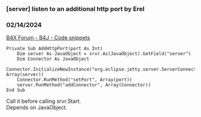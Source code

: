 ### [server] listen to an additional http port by Erel
### 02/14/2024
[B4X Forum - B4J - Code snippets](https://www.b4x.com/android/forum/threads/159255/)

```B4X
Private Sub AddHttpPort(port As Int)  
    Dim server As JavaObject = srvr.As(JavaObject).GetField("server")  
    Dim Connector As JavaObject  
    Connector.InitializeNewInstance("org.eclipse.jetty.server.ServerConnector", Array(server))  
    Connector.RunMethod("setPort", Array(port))  
    server.RunMethod("addConnector", Array(Connector))  
End Sub
```

  
  
Call it before calling srvr.Start.  
Depends on JavaObject.